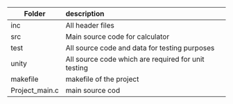 
| Folder|	description |
|-------|:------------|
|inc|	All header files |
|src|	Main source code for calculator|
|test	|All source code and data for testing purposes|
|unity	|All source code which are required for unit testing|
|makefile	| makefile of the project |
| Project_main.c|	main source cod
